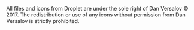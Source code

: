 All files and icons from Droplet are under the sole right of Dan Versalov © 2017. The redistribution or use of any icons without permission from Dan Versalov is strictly prohibited.
